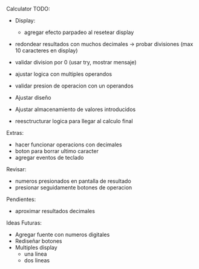 Calculator TODO:
- Display:
    - agregar efecto parpadeo al resetear display

- redondear resultados con muchos decimales -> probar divisiones (max 10 caracteres en display)
- validar division por 0 (usar try, mostrar mensaje)
- ajustar logica con multiples operandos
- validar presion de operacion con un operandos

- Ajustar diseño

- Ajustar almacenamiento de valores introducidos
- reesctructurar logica para llegar al calculo final

Extras:
- hacer funcionar operacions con decimales
- boton para borrar ultimo caracter
- agregar eventos de teclado


Revisar:
- numeros presionados en pantalla de resultado
- presionar seguidamente botones de operacion

Pendientes:
- aproximar resultados decimales


Ideas Futuras:
- Agregar fuente con numeros digitales
- Rediseñar botones
- Multiples display
    - una linea
    - dos lineas

